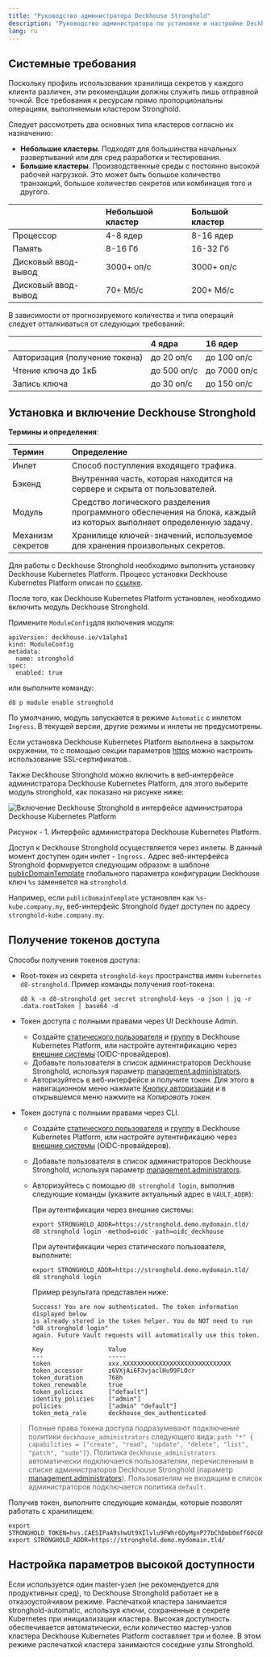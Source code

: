 ```yaml
---
title: "Руководство администратора Deckhouse Stronghold"
description: "Руководство администратора по установке и настройке Deckhouse Stronghold."
lang: ru
---
```


## Системные требования

Поскольку профиль использования хранилища секретов у каждого клиента различен, эти рекомендации должны служить лишь отправной точкой. Все требования к ресурсам прямо пропорциональны операциям, выполняемым кластером Stronghold.

Следует рассмотреть два основных типа кластеров согласно их назначению:
* **Небольшие кластеры**. Подходят для большинства начальных развертываний или для сред разработки и тестирования.
* **Большие кластеры**. Производственные среды с постоянно высокой рабочей нагрузкой. Это может быть большое количество транзакций, большое количество секретов или комбинация того и другого.

|  | Небольшой кластер | Большой кластер |
| :--- | :--- | :--- |
| Процессор | 4-8 ядер | 8-16 ядер |
| Память | 8-16 Гб | 16-32 Гб |
| Дисковый ввод-вывод | 3000+ оп/с | 3000+ оп/с |
| Дисковый ввод-вывод | 70+ Мб/с | 200+ Мб/с |

В зависимости от прогнозируемого количества и типа операций следует отталкиваться от следующих требований:

|  | 4 ядра | 16 ядер |
| :--- | :---  | :--- |
| Авторизация (получение токена) | до 20 оп/с | до 100 оп/с |
| Чтение ключа до 1кБ | до 500 оп/с | до 7000 оп/с |
| Запись ключа | до 30 оп/с | до 150 оп/с |

## Установка и включение Deckhouse Stronghold

**Термины и определения**:

| Термин | Определение |
| :--- | :--- |
| Инлет | Способ поступления входящего трафика. |
| Бэкенд | Внутренняя часть, которая находится на сервере и скрыта от пользователей. |
| Модуль | Средство логического разделения программного обеспечения на блока, каждый из которых выполняет определенную задачу. |
| Механизм секретов | Хранилище ключей-значений, используемое для хранения произвольных секретов. |

Для работы с Deckhouse Stronghold необходимо выполнить установку Deckhouse Kubernetes Platform. Процесс установки Deckhouse Kubernetes Platform описан по [ссылке](https://deckhouse.ru/gs/).

После того, как Deckhouse Kubernetes Platform установлен, необходимо включить модуль Deckhouse Stronghold.

Примените `ModuleConfig`для включения модуля:

```shell
apiVersion: deckhouse.io/v1alpha1
kind: ModuleConfig
metadata:
  name: stronghold
spec:
  enabled: true
```

или выполните команду:

```shell
d8 p module enable stronghold
```

По умолчанию, модуль запускается в режиме `Automatic` с инлетом `Ingress`. В текущей версии, другие режимы и инлеты не предусмотрены.

Если установка Deckhouse Kubernetes Platform выполнена в закрытом окружении, то с помощью секции параметров [https](configuration.html#parameters-https) можно настроить использование SSL-сертификатов..

Также Deckhouse Stronghold можно включить в веб-интерфейсе администратора Deckhouse Kubernetes Platform, для этого выберите модуль stronghold, как показано на рисунке ниже:

![Включение Deckhouse Stronghold в интерфейсе администратора Deckhouse Kubernetes Platform](images/image2.ru.png "Включение Deckhouse Stronghold в интерфейсе администратора Deckhouse Kubernetes Platform")

Рисунок - 1. Интерфейс администратора Deckhouse Kubernetes Platform.

Доступ к Deckhouse Stronghold осуществляется через инлеты. В данный момент доступен один инлет - `Ingress.` Адрес веб-интерфейса Stronghold формируется следующим образом: в шаблоне [publicDomainTemplate](/products/kubernetes-platform/documentation/v1/deckhouse-configure-global.html#parameters-modules-publicdomaintemplate) глобального параметра конфигурации Deckhouse ключ `%s` заменяется на `stronghold`.

Например, если `publicDomainTemplate` установлен как `%s-kube.company.my`, веб-интерфейс Stronghold будет доступен по адресу `stronghold-kube.company.my`.

## Получение токенов доступа

Способы получения токенов доступа:

- Root-токен из секрета `stronghold-keys` пространства имен `kubernetes d8-stronghold`. Пример команды получения root-токена:

  ```shell
  d8 k -n d8-stronghold get secret stronghold-keys -o json | jq -r .data.rootToken | base64 -d
  ```

- Токен доступа с полными правами через UI Deckhouse Admin.

  - Создайте [статического пользователя](/products/kubernetes-platform/documentation/v1/modules/user-authn/cr.html#user) и [группу](/products/kubernetes-platform/documentation/v1/modules/user-authn/cr.html#group) в Deckhouse Kubernetes Platform, или настройте аутентификацию через [внешние системы](/products/kubernetes-platform/documentation/v1/modules/user-authn/) (OIDC-провайдеров).
  - Добавьте пользователя в список администраторов Deckhouse Stronghold, используя параметр [management.administrators](configuration.html#parameters-management-administrators).
  - Авторизуйтесь в веб-интерфейсе и получите токен. Для этого в навигационном меню нажмите [Кнопку авторизации](images/image1.ru.png) и в открывшемся меню нажмите на *Копировать токен*.

- Токен доступа с полными правами через CLI.
  - Создайте [статического пользователя](/products/kubernetes-platform/documentation/v1/modules/user-authn/cr.html#user) и [группу](/products/kubernetes-platform/documentation/v1/modules/user-authn/cr.html#group) в Deckhouse Kubernetes Platform, или настройте аутентификацию через [внешние системы](/products/kubernetes-platform/documentation/v1/modules/user-authn/) (OIDC-провайдеров).
  - Добавьте пользователя в список администраторов Deckhouse Stronghold, используя параметр [management.administrators](configuration.html#parameters-management-administrators).
  - Авторизуйтесь с помощью `d8 stronghold login`, выполнив следующие команды (укажите актуальный адрес в `VAULT_ADDR`):

    При аутентификации через внешние системы:

    ```shell
    export STRONGHOLD_ADDR=https://stronghold.demo.mydomain.tld/
    d8 stronghold login -method=oidc -path=oidc_deckhouse
    ```

    При аутентификации через статического пользователя, выполните:

    ```shell
    export STRONGHOLD_ADDR=https://stronghold.demo.mydomain.tld/
    d8 stronghold login
    ```

    Пример результата представлен ниже:

    ```console
    Success! You are now authenticated. The token information displayed below
    is already stored in the token helper. You do NOT need to run "d8 stronghold login"
    again. Future Vault requests will automatically use this token.

    Key                  Value
    ---                  -----
    token                xxx.XXXXXXXXXXXXXXXXXXXXXXXXXXXXXX
    token_accessor       z6VXjAi6F3vjaclHu99FLOcr
    token_duration       768h
    token_renewable      true
    token_policies       ["default"]
    identity_policies    ["admin"]
    policies             ["admin" "default"]
    token_meta_role      deckhouse_dex_authenticated
    ```

> Полные права токена доступа подразумевают подключение политики `deckhouse_administrators` следующего вида: `path "*" { capabilities = ["create", "read", "update", "delete", "list", "patch", "sudo"]}`. Политика `deckhouse_administrators` автоматически подключается пользователям, перечисленным в списке администраторов Deckhouse Stronghold (параметр [management.administrators](configuration.html#parameters-management-administrators)). Пользователям не входящим в список администраторов подключается политика `default`.

Получив токен, выполните следующие команды, которые позволят работать с хранилищем:

```shell
export STRONGHOLD_TOKEN=hvs.CAESIPaA9shwUt9XIlvlu9FWhr6DyMgnP77bChDmb0mff6OcGh4KHGh2cy5maMz0UWgwdkZlMXlteENlUlhqNUlVeHg`
export STRONGHOLD_ADDR=https://stronghold.demo.mydomain.tld/
```

## Настройка параметров высокой доступности

Если используется один master-узел (не рекомендуется для продуктивных сред), то Deckhouse Stronghold работает не в отказоустойчивом режиме.
Распечаткой кластера занимается stronghold-automatic, используя ключи, сохраненные в секрете Kubernetes при инициализации кластера.
Высокая доступность обеспечивается автоматически, если количество мастер-узлов кластера Deckhouse Kubernetes Platform составляет три и более.
В этом режиме распечаткой кластера занимаются соседние узлы Stronghold.
